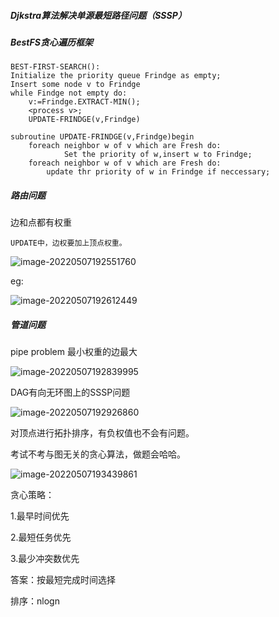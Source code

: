 ##### Djkstra算法解决单源最短路径问题（SSSP）



##### BestFS贪心遍历框架

```
BEST-FIRST-SEARCH():
Initialize the priority queue Frindge as empty;
Insert some node v to Frindge
while Findge not empty do:
	v:=Frindge.EXTRACT-MIN();
	<process v>;
	UPDATE-FRINDGE(v,Frindge)

subroutine UPDATE-FRINDGE(v,Frindge)begin
	foreach neighbor w of v which are Fresh do:
			Set the priority of w,insert w to Frindge;
	foreach neighbor w of v which are Fresh do:
		update thr priority of w in Frindge if neccessary;
```

##### 路由问题

边和点都有权重

```
UPDATE中，边权要加上顶点权重。
```

![image-20220507192551760](C:\Users\hanabi\AppData\Roaming\Typora\typora-user-images\image-20220507192551760.png)



eg:

![image-20220507192612449](C:\Users\hanabi\AppData\Roaming\Typora\typora-user-images\image-20220507192612449.png)

##### 管道问题

pipe problem 最小权重的边最大

![image-20220507192839995](C:\Users\hanabi\AppData\Roaming\Typora\typora-user-images\image-20220507192839995.png)



DAG有向无环图上的SSSP问题

![image-20220507192926860](C:\Users\hanabi\AppData\Roaming\Typora\typora-user-images\image-20220507192926860.png)

对顶点进行拓扑排序，有负权值也不会有问题。



考试不考与图无关的贪心算法，做题会哈哈。

![image-20220507193439861](C:\Users\hanabi\AppData\Roaming\Typora\typora-user-images\image-20220507193439861.png)

贪心策略：

1.最早时间优先

2.最短任务优先

3.最少冲突数优先



答案：按最短完成时间选择

排序：nlogn

